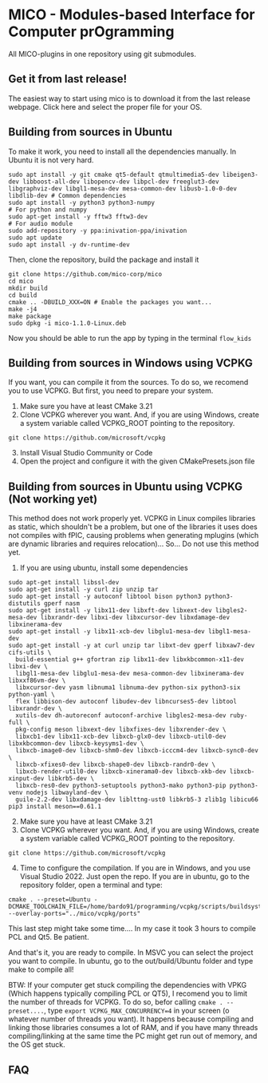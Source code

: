 # MICO - Modules-based Interface for Computer prOgramming

All MICO-plugins in one repository using git submodules.

## Get it from last release!

The easiest way to start using mico is to download it from the last release webpage. Click here and select the proper file for your OS.


## Building from sources in Ubuntu

To make it work, you need to install all the dependencies manually. In Ubuntu it is not very hard. 

```
sudo apt install -y git cmake qt5-default qtmultimedia5-dev libeigen3-dev libboost-all-dev libopencv-dev libpcl-dev freeglut3-dev libgraphviz-dev libgl1-mesa-dev mesa-common-dev libusb-1.0-0-dev libdlib-dev # Common dependencies
sudo apt install -y python3 python3-numpy                                                # For python and numpy
sudo apt-get install -y fftw3 fftw3-dev													# For audio module
sudo add-repository -y ppa:inivation-ppa/inivation
sudo apt update
sudo apt install -y dv-runtime-dev
```
Then, clone the repository, build the package and install it

```
git clone https://github.com/mico-corp/mico
cd mico
mkdir build
cd build
cmake .. -DBUILD_XXX=ON # Enable the packages you want...
make -j4
make package
sudo dpkg -i mico-1.1.0-Linux.deb
```

Now you should be able to run the app by typing in the terminal `flow_kids`

## Building from sources in Windows using VCPKG

If you want, you can compile it from the sources. To do so, we recomend you to use VCPKG. But first, you need to prepare your system.

1. Make sure you have at least CMake 3.21
2. Clone VCPKG wherever you want. And, if you are using Windows, create a system variable called VCPKG_ROOT pointing to the repository.
```
git clone https://github.com/microsoft/vcpkg
```
3. Install Visual Studio Community or Code
4. Open the project and configure it with the given CMakePresets.json file


## Building from sources in Ubuntu using VCPKG (Not working yet)

This method does not work properly yet. VCPKG in Linux compiles libraries as static, which shouldn't be a problem, but one of the libraries it uses 
does not compiles with fPIC, causing problems when generating mplugins (which are dynamic libraries and requires relocation)... So... Do not use this method yet.

1. If you are using ubuntu, install some dependencies
```
sudo apt-get install libssl-dev
sudo apt-get install -y curl zip unzip tar
sudo apt-get install -y autoconf libtool bison python3 python3-distutils gperf nasm
sudo apt-get install -y libx11-dev libxft-dev libxext-dev libgles2-mesa-dev libxrandr-dev libxi-dev libxcursor-dev libxdamage-dev libxinerama-dev 
sudo apt-get install -y libx11-xcb-dev libglu1-mesa-dev libgl1-mesa-dev
sudo apt-get install -y at curl unzip tar libxt-dev gperf libxaw7-dev cifs-utils \
  build-essential g++ gfortran zip libx11-dev libxkbcommon-x11-dev libxi-dev \
  libgl1-mesa-dev libglu1-mesa-dev mesa-common-dev libxinerama-dev libxxf86vm-dev \
  libxcursor-dev yasm libnuma1 libnuma-dev python-six python3-six python-yaml \
  flex libbison-dev autoconf libudev-dev libncurses5-dev libtool libxrandr-dev \
  xutils-dev dh-autoreconf autoconf-archive libgles2-mesa-dev ruby-full \
  pkg-config meson libxext-dev libxfixes-dev libxrender-dev \
  libxcb1-dev libx11-xcb-dev libxcb-glx0-dev libxcb-util0-dev libxkbcommon-dev libxcb-keysyms1-dev \
  libxcb-image0-dev libxcb-shm0-dev libxcb-icccm4-dev libxcb-sync0-dev \
  libxcb-xfixes0-dev libxcb-shape0-dev libxcb-randr0-dev \
  libxcb-render-util0-dev libxcb-xinerama0-dev libxcb-xkb-dev libxcb-xinput-dev libkrb5-dev \
  libxcb-res0-dev python3-setuptools python3-mako python3-pip python3-venv nodejs libwayland-dev \
  guile-2.2-dev libxdamage-dev liblttng-ust0 libkrb5-3 zlib1g libicu66
pip3 install meson==0.61.1
```
2. Make sure you have at least CMake 3.21
3. Clone VCPKG wherever you want. And, if you are using Windows, create a system variable called VCPKG_ROOT pointing to the repository.
```
git clone https://github.com/microsoft/vcpkg
```
4. Time to configure the compilation. If you are in Windows, and you use Visual Studio 2022. Just open the repo. If you are in ubuntu, go to the repository folder, open a terminal and type:
```
cmake . --preset=Ubuntu -DCMAKE_TOOLCHAIN_FILE=/home/bardo91/programming/vcpkg/scripts/buildsystems/vcpkg.cmake --overlay-ports="../mico/vcpkg/ports"
```
This last step might take some time.... In my case it took 3 hours to compile PCL and Qt5. Be patient.

And that's it, you are ready to compile. In MSVC you can select the project you want to compile. In ubuntu, go to the out/build/Ubuntu folder and type make to compile all!

BTW: If your computer get stuck compiling the dependencies with VPKG (Which happens typically compiling PCL or QT5), I recomend you to limit the number of threads for VCPKG. To do so, befor calling `cmake . --preset....`, type `export VCPKG_MAX_CONCURRENCY=4` in your screen (o whatever number of threads you want). It happens because compiling and linking those libraries consumes a lot of RAM, and if you have many threads compiling/linking at the same time the PC might get run out of memory, and the OS get stuck.



## FAQ
